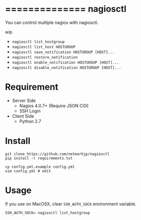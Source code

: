 ==============
nagiosctl
==============

You can control multiple nagios with nagiosctl.

wip

- ``nagiosctl list_hostgroup``
- ``nagiosctl list_host HOSTGROUP``
- ``nagiosctl save_notification HOSTGROUP [HOST]...``
- ``nagiosctl restore_notification``
- ``nagiosctl enable_notification HOSTGROUP [HOST]...``
- ``nagiosctl disable_notification HOSTGROUP [HOST]...``

# Requirement

- Server Side
    - Nagios 4.0.7+ (Require JSON CGI)
    - SSH Login
- Client Side
    - Python 2.7

# Install

```
git clone https://github.com/netmarkjp/nagiosctl
pip install -r requirements.txt

cp config.yml.example config.yml
vim config.yml # edit
```

# Usage

If you use on MacOSX, clear ``SSH_AUTH_SOCK`` environment variable.

```
SSH_AUTH_SOCK= nagiosctl list_hostgroup
```
